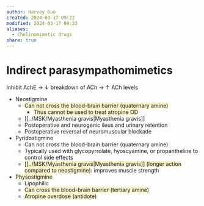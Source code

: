 ```yaml
---
author: Harvey Guo
created: 2024-03-17 09:22
modified: 2024-03-17 09:22
aliases:
  - Cholinomimetic drugs
share: true
---
```



# Indirect parasympathomimetics
Inhibit AchE → ↓ breakdown of ACh → ↑ ACh levels
- Neostigmine
	- <span style="background:rgba(240, 200, 0, 0.2)">Can not cross the blood-brain barrier (quaternary amine)</span>
		- <span style="background:rgba(240, 200, 0, 0.2)">Thus cannot be used to treat atropine OD</span>
	- [[../MSK/Myasthenia gravis|Myasthenia gravis]]
	- Postoperative and neurogenic ileus and urinary retention 
	- Postoperative reversal of neuromuscular blockade
- Pyridostigmine
	- Can not cross the blood-brain barrier (quaternary amine)
	- Typically used with glycopyrrolate, hyoscyamine, or propantheline to control side effects
	- <span style="background:rgba(240, 200, 0, 0.2)">[[../MSK/Myasthenia gravis|Myasthenia gravis]] (longer action compared to neostigmine)</span>: improves muscle strength
- <span style="background:rgba(240, 200, 0, 0.2)">Physostigmine</span>
	- Lipophilic
	- <span style="background:rgba(240, 200, 0, 0.2)">Can cross the blood-brain barrier (tertiary amine)</span>
	- <span style="background:rgba(240, 200, 0, 0.2)">Atropine overdose (antidote)</span>
